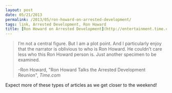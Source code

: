 ```yaml
---
layout: post
date: 05/21/2013
permalink: /2013/05/ron-howard-on-arrested-development/
tags: link, Arrested Development, Ron Howard
title: [Ron Howard on Arrested Development](http://entertainment.time.com/2013/05/21/ron-howard-talks-the-arrested-development-reunion/)
---
```


<blockquote>
<p>I’m not a central figure. But I am a plot point. And I particularly enjoy that the narrator is oblivious to who is Ron Howard. He couldn’t care less who this Ron Howard person is. Just another specimen to be examined.</p>

<p>-Ron Howard, "Ron Howard Talks the Arrested Development Reunion", <em>Time.com</em></p>
</blockquote>

<p>Expect more of these types of articles as we get closer to the weekend!</p>